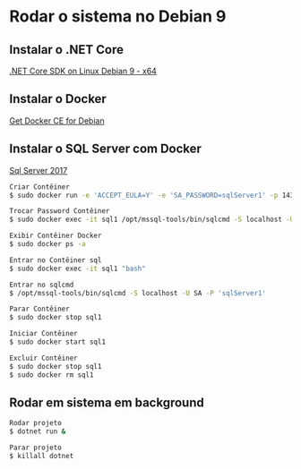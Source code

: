 # Rodar o sistema no Debian 9

## Instalar o .NET Core

[.NET Core SDK on Linux Debian 9 - x64](https://dotnet.microsoft.com/download/linux-package-manager/debian9/sdk-current)

## Instalar o Docker

[Get Docker CE for Debian](https://docs.docker.com/install/linux/docker-ce/debian/)

## Instalar o SQL Server com Docker

[Sql Server 2017](https://docs.microsoft.com/pt-br/sql/linux/quickstart-install-connect-docker?view=sql-server-2017&pivots=cs1-bash)

```bash
Criar Contêiner
$ sudo docker run -e 'ACCEPT_EULA=Y' -e 'SA_PASSWORD=sqlServer1' -p 1433:1433 --name sql1 -d mcr.microsoft.com/mssql/server:2017-latest

Trocar Password Contêiner
$ sudo docker exec -it sql1 /opt/mssql-tools/bin/sqlcmd -S localhost -U SA -P '<Sqlserver1>' -Q 'ALTER LOGIN SA WITH PASSWORD="sqlServer1"'

Exibir Contêiner Docker
$ sudo docker ps -a

Entrar no Contêiner sql
$ sudo docker exec -it sql1 "bash"

Entrar no sqlcmd
$ /opt/mssql-tools/bin/sqlcmd -S localhost -U SA -P 'sqlServer1'

Parar Contêiner
$ sudo docker stop sql1

Iniciar Contêiner
$ sudo docker start sql1

Excluir Contêiner
$ sudo docker stop sql1
$ sudo docker rm sql1
```

## Rodar em sistema em background

```bash
Rodar projeto
$ dotnet run &

Parar projeto
$ killall dotnet
```
